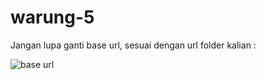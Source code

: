 # warung-5

Jangan lupa ganti  base url, sesuai dengan url folder kalian :

![base url](https://user-images.githubusercontent.com/52781339/145550974-cff61c57-6756-4831-9aa9-85d633bce0b1.png)
